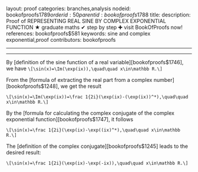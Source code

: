 layout: proof
categories: branches,analysis
nodeid: bookofproofs$1789
orderid: 50
parentid: bookofproofs$1788
title: 
description:  Proof of REPRESENTING REAL SINE BY COMPLEX EXPONENTIAL FUNCTION &#9733; graduate maths &#10004; step by step &#10010; visit BookOfProofs now!
references: bookofproofs$581
keywords: sine and complex exponential,proof
contributors: bookofproofs

---


---

By [definition of the sine function of a real variable][bookofproofs$1746], we have
`\[\sin(x)=\Im(\exp(ix)),\quad\quad x\in\mathbb R.\]`

From the [formula of extracting the real part from a complex number][bookofproofs$1248], we get the result

`\[\sin(x)=\Im(\exp(ix))=\frac 1{2i}(\exp(ix)-(\exp(ix))^*),\quad\quad x\in\mathbb R.\]`

By the [formula for calculating the complex conjugate of the complex exponential function][bookofproofs$1747], it follows

`\[\sin(x)=\frac 1{2i}(\exp(ix)-\exp((ix)^*),\quad\quad x\in\mathbb R.\]`

The [definition of the complex conjugate][bookofproofs$1245] leads to the desired result:

`\[\sin(x)=\frac 1{2i}(\exp(ix)-\exp(-ix)),\quad\quad x\in\mathbb R.\]`

